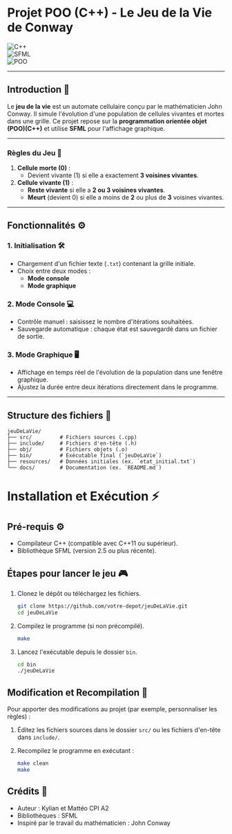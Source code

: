 # **Projet POO (C++) - Le Jeu de la Vie de Conway**  
![C++](https://img.shields.io/badge/C%2B%2B-00599C?style=flat-square&logo=c%2B%2B&logoColor=white)  
![SFML](https://img.shields.io/badge/SFML-008080?style=flat-square&logo=sfml&logoColor=white)  
![POO](https://img.shields.io/badge/POO-Programmation%20Orientée%20Objet-blue?style=flat-square&logo=code&logoColor=white)  

---

## **Introduction 🌱**  
Le **jeu de la vie** est un automate cellulaire conçu par le mathématicien John Conway. Il simule l'évolution d'une population de cellules vivantes et mortes dans une grille. Ce projet repose sur la **programmation orientée objet (POO)(C++)** et utilise **SFML** pour l'affichage graphique.  

---

### **Règles du Jeu 📝**  

1. **Cellule morte (0)** :  
   - Devient vivante (1) si elle a exactement **3 voisines vivantes**.  
2. **Cellule vivante (1)** :  
   - **Reste vivante** si elle a **2 ou 3 voisines vivantes**.  
   - **Meurt** (devient 0) si elle a moins de **2** ou plus de **3** voisines vivantes.  

---

## **Fonctionnalités ⚙️**  

### **1. Initialisation 🛠️**  
- Chargement d'un fichier texte (`.txt`) contenant la grille initiale.  
- Choix entre deux modes :  
  - **Mode console**  
  - **Mode graphique**  

### **2. Mode Console 💻**  
- Contrôle manuel : saisissez le nombre d'itérations souhaitées.  
- Sauvegarde automatique : chaque état est sauvegardé dans un fichier de sortie.  

### **3. Mode Graphique 🖥️**  
- Affichage en temps réel de l'évolution de la population dans une fenêtre graphique.  
- Ajustez la durée entre deux itérations directement dans le programme.  

---

## **Structure des fichiers 📁**  

```plaintext
jeuDeLaVie/  
├── src/         # Fichiers sources (.cpp)  
├── include/     # Fichiers d'en-tête (.h)  
├── obj/         # Fichiers objets (.o)  
├── bin/         # Exécutable final (`jeuDeLaVie`)  
├── resources/   # Données initiales (ex. `etat_initial.txt`)  
└── docs/        # Documentation (ex. `README.md`)  
```

# Installation et Exécution ⚡

## Pré-requis ⚙️
- Compilateur C++ (compatible avec C++11 ou supérieur).
- Bibliothèque SFML (version 2.5 ou plus récente).

## Étapes pour lancer le jeu 🎮

1. Clonez le dépôt ou téléchargez les fichiers.
    ```bash
    git clone https://github.com/votre-depot/jeuDeLaVie.git  
    cd jeuDeLaVie
    ```

2. Compilez le programme (si non précompilé).
    ```bash
    make
    ```

3. Lancez l'exécutable depuis le dossier `bin`.
    ```bash
    cd bin  
    ./jeuDeLaVie
    ```

## Modification et Recompilation 🔄

Pour apporter des modifications au projet (par exemple, personnaliser les règles) :

1. Éditez les fichiers sources dans le dossier `src/` ou les fichiers d'en-tête dans `include/`.

2. Recompilez le programme en exécutant :
    ```bash
    make clean  
    make
    ```

## Crédits 🙏

- Auteur : Kylian et Mattéo CPI A2
- Bibliothèques : SFML
- Inspiré par le travail du mathématicien : John Conway



